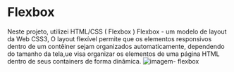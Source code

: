 # Flexbox
Neste projeto, utilizei  HTML/CSS ( Flexbox )
Flexbox - um modelo de layout da Web CSS3, O layout flexível permite que os elementos responsivos dentro de um contêiner sejam organizados automaticamente, dependendo do tamanho da tela,ue visa organizar os elementos de uma página HTML dentro de seus containers de forma dinâmica.
![imagem- flexbox](https://user-images.githubusercontent.com/91424362/156664045-69ec02ba-0c06-4442-9ce2-ba2749be5540.jpg)
